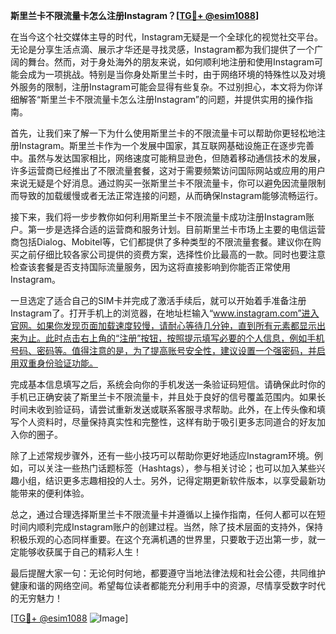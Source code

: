 **斯里兰卡不限流量卡怎么注册Instagram？[[TG💪+ @esim1088](https://t.me/s/esim1088)]**

在当今这个社交媒体主导的时代，Instagram无疑是一个全球化的视觉社交平台。无论是分享生活点滴、展示才华还是寻找灵感，Instagram都为我们提供了一个广阔的舞台。然而，对于身处海外的朋友来说，如何顺利地注册和使用Instagram可能会成为一项挑战。特别是当你身处斯里兰卡时，由于网络环境的特殊性以及对境外服务的限制，注册Instagram可能会显得有些复杂。不过别担心，本文将为你详细解答“斯里兰卡不限流量卡怎么注册Instagram”的问题，并提供实用的操作指南。

首先，让我们来了解一下为什么使用斯里兰卡的不限流量卡可以帮助你更轻松地注册Instagram。斯里兰卡作为一个发展中国家，其互联网基础设施正在逐步完善中。虽然与发达国家相比，网络速度可能稍显逊色，但随着移动通信技术的发展，许多运营商已经推出了不限流量套餐，这对于需要频繁访问国际网站或应用的用户来说无疑是个好消息。通过购买一张斯里兰卡不限流量卡，你可以避免因流量限制而导致的加载缓慢或者无法正常连接的问题，从而确保Instagram能够流畅运行。

接下来，我们将一步步教你如何利用斯里兰卡不限流量卡成功注册Instagram账户。第一步是选择合适的运营商和服务计划。目前斯里兰卡市场上主要的电信运营商包括Dialog、Mobitel等，它们都提供了多种类型的不限流量套餐。建议你在购买之前仔细比较各家公司提供的资费方案，选择性价比最高的一款。同时也要注意检查该套餐是否支持国际流量服务，因为这将直接影响到你能否正常使用Instagram。

一旦选定了适合自己的SIM卡并完成了激活手续后，就可以开始着手准备注册Instagram了。打开手机上的浏览器，在地址栏输入“www.instagram.com”进入官网。如果你发现页面加载速度较慢，请耐心等待几分钟，直到所有元素都显示出来为止。此时点击右上角的“注册”按钮，按照提示填写必要的个人信息，例如手机号码、密码等。值得注意的是，为了提高账号安全性，建议设置一个强密码，并启用双重身份验证功能。

完成基本信息填写之后，系统会向你的手机发送一条验证码短信。请确保此时你的手机已正确安装了斯里兰卡不限流量卡，并且处于良好的信号覆盖范围内。如果长时间未收到验证码，请尝试重新发送或联系客服寻求帮助。此外，在上传头像和填写个人资料时，尽量保持真实性和完整性，这样有助于吸引更多志同道合的好友加入你的圈子。

除了上述常规步骤外，还有一些小技巧可以帮助你更好地适应Instagram环境。例如，可以关注一些热门话题标签（Hashtags），参与相关讨论；也可以加入某些兴趣小组，结识更多志趣相投的人士。另外，记得定期更新软件版本，以享受最新功能带来的便利体验。

总之，通过合理选择斯里兰卡不限流量卡并遵循以上操作指南，任何人都可以在短时间内顺利完成Instagram账户的创建过程。当然，除了技术层面的支持外，保持积极乐观的心态同样重要。在这个充满机遇的世界里，只要敢于迈出第一步，就一定能够收获属于自己的精彩人生！

最后提醒大家一句：无论何时何地，都要遵守当地法律法规和社会公德，共同维护健康和谐的网络空间。希望每位读者都能充分利用手中的资源，尽情享受数字时代的无穷魅力！

[[TG💪+ @esim1088](https://t.me/s/esim1088) ![Image](https://i.postimg.cc/4NQfJmqS/Snipaste-2025-05-13-00-14-12.png)]